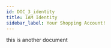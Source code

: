 ```yaml
---
id: DOC_3_identity
title: IAM Identity
sidebar_label: Your Shopping Account!
---
```


this is another document
